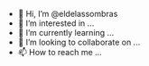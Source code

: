 - 👋 Hi, I’m @eldelassombras
- 👀 I’m interested in ...
- 🌱 I’m currently learning ...
- 💞️ I’m looking to collaborate on ...
- 📫 How to reach me ...

<!---
eldelassombras/eldelassombras is a ✨ special ✨ repository because its `README.md` (this file) appears on your GitHub profile.
You can click the Preview link to take a look at your changes.
--->
